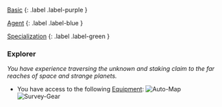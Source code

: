 
[Basic](Game/Advancement-List?Basic=true)
{: .label .label-purple }

[Agent](Game/Agent)
{: .label .label-blue }

[Specialization](Game/Advancement-List?Specialization=true)
{: .label .label-green }
### Explorer
*You have experience traversing the unknown and staking claim to the far reaches of space and strange planets.*
* You have access to the following [Equipment](Core/Equipment):
![Auto-Map](Game/Blocks/Auto-Map)
![Survey-Gear](Game/Blocks/Survey-Gear)